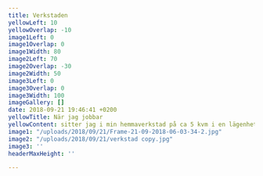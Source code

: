 ```yaml
---
title: Verkstaden
yellowLeft: 10
yellowOverlap: -10
image1Left: 0
image1Overlap: 0
image1Width: 80
image2Left: 70
image2Overlap: -30
image2Width: 50
image3Left: 0
image3Overlap: 0
image3Width: 100
imageGallery: []
date: 2018-09-21 19:46:41 +0200
yellowTitle: När jag jobbar
yellowContent: sitter jag i min hemmaverkstad på ca 5 kvm i en lägenhet i Örebro.
image1: "/uploads/2018/09/21/Frame-21-09-2018-06-03-34-2.jpg"
image2: "/uploads/2018/09/21/verkstad copy.jpg"
image3: ''
headerMaxHeight: ''

---
```

